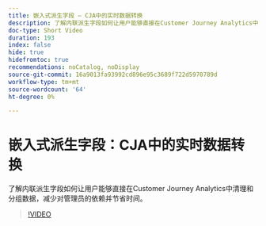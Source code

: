```yaml
---
title: 嵌入式派生字段 — CJA中的实时数据转换
description: 了解内联派生字段如何让用户能够直接在Customer Journey Analytics中清理和分组数据，减少对管理员的依赖并节省时间。
doc-type: Short Video
duration: 193
index: false
hide: true
hidefromtoc: true
recommendations: noCatalog, noDisplay
source-git-commit: 16a9013fa93992cd896e95c3689f722d5970789d
workflow-type: tm+mt
source-wordcount: '64'
ht-degree: 0%

---
```



# 嵌入式派生字段：CJA中的实时数据转换

了解内联派生字段如何让用户能够直接在Customer Journey Analytics中清理和分组数据，减少对管理员的依赖并节省时间。

<!-- 62_S102_3442449_192_inline-derived-fields-realtime-data-transformation-in-cja -->
>[!VIDEO](https://video.tv.adobe.com/v/3458362/?learn=on&enablevpops=true)
